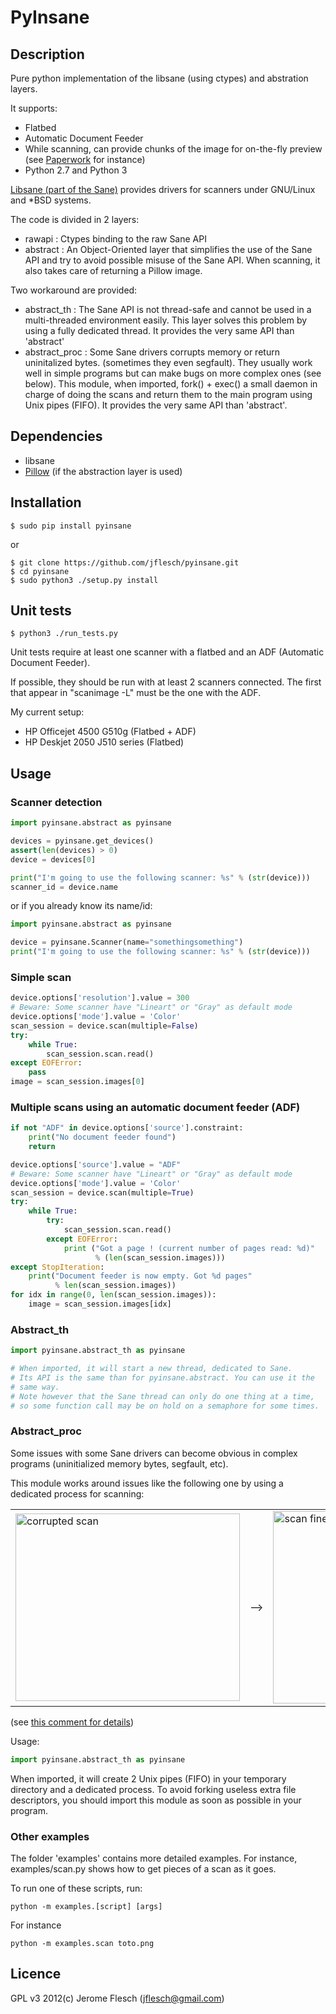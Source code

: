 # PyInsane

## Description

Pure python implementation of the libsane (using ctypes) and abstration layers.

It supports:
- Flatbed
- Automatic Document Feeder
- While scanning, can provide chunks of the image for on-the-fly preview (see [Paperwork](https://github.com/jflesch/paperwork/) for instance)
- Python 2.7 and Python 3

[Libsane (part of the Sane)](http://www.sane-project.org/) provides drivers for scanners under GNU/Linux and *BSD systems.

The code is divided in 2 layers:
- rawapi : Ctypes binding to the raw Sane API
- abstract : An Object-Oriented layer that simplifies the use of the Sane API
  and try to avoid possible misuse of the Sane API. When scanning, it also takes
  care of returning a Pillow image.

Two workaround are provided:
- abstract\_th : The Sane API is not thread-safe and cannot be used in a
  multi-threaded environment easily. This layer solves this problem by using
  a fully dedicated thread. It provides the very same API than 'abstract'
- abstract\_proc : Some Sane drivers corrupts memory or return uninitalized bytes.
  (sometimes they even segfault). They usually work well in simple programs but
  can make bugs on more complex ones (see below). This module, when imported,
  fork() + exec() a small daemon in charge of doing the scans and return them
  to the main program using Unix pipes (FIFO). It provides the very same API than
  'abstract'.


## Dependencies

- libsane
- [Pillow](https://github.com/python-imaging/Pillow#readme) (if the abstraction layer is used)


## Installation

	$ sudo pip install pyinsane

or

	$ git clone https://github.com/jflesch/pyinsane.git
	$ cd pyinsane
	$ sudo python3 ./setup.py install


## Unit tests

	$ python3 ./run_tests.py

Unit tests require at least one scanner with a flatbed and an ADF (Automatic
Document Feeder).

If possible, they should be run with at least 2 scanners connected. The first that appear in "scanimage -L" must be the one with the ADF.

My current setup:
- HP Officejet 4500 G510g (Flatbed + ADF)
- HP Deskjet 2050 J510 series (Flatbed)


## Usage

### Scanner detection

```py
import pyinsane.abstract as pyinsane

devices = pyinsane.get_devices()
assert(len(devices) > 0)
device = devices[0]

print("I'm going to use the following scanner: %s" % (str(device)))
scanner_id = device.name
```

or if you already know its name/id:

```py
import pyinsane.abstract as pyinsane

device = pyinsane.Scanner(name="somethingsomething")
print("I'm going to use the following scanner: %s" % (str(device)))
```


### Simple scan

```py
device.options['resolution'].value = 300
# Beware: Some scanner have "Lineart" or "Gray" as default mode
device.options['mode'].value = 'Color'
scan_session = device.scan(multiple=False)
try:
	while True:
		scan_session.scan.read()
except EOFError:
	pass
image = scan_session.images[0]
```


### Multiple scans using an automatic document feeder (ADF)

```py
if not "ADF" in device.options['source'].constraint:
	print("No document feeder found")
	return

device.options['source'].value = "ADF"
# Beware: Some scanner have "Lineart" or "Gray" as default mode
device.options['mode'].value = 'Color'
scan_session = device.scan(multiple=True)
try:
	while True:
		try:
			scan_session.scan.read()
		except EOFError:
			print ("Got a page ! (current number of pages read: %d)"
				   % (len(scan_session.images)))
except StopIteration:
	print("Document feeder is now empty. Got %d pages"
	      % len(scan_session.images))
for idx in range(0, len(scan_session.images)):
	image = scan_session.images[idx]
```


### Abstract\_th

```py
import pyinsane.abstract_th as pyinsane

# When imported, it will start a new thread, dedicated to Sane.
# Its API is the same than for pyinsane.abstract. You can use it the
# same way.
# Note however that the Sane thread can only do one thing at a time,
# so some function call may be on hold on a semaphore for some times.
```


### Abstract\_proc

Some issues with some Sane drivers can become obvious in complex programs
(uninitialized memory bytes, segfault, etc).

This module works around issues like the following one by using a dedicated
process for scanning:

<table border="0">
	<tr>
		<td>
			<img src="https://raw.githubusercontent.com/jflesch/pyinsane/master/doc/sane_driver_corrupted_mem.png" alt="corrupted scan" width="359" height="300" />
		</td>
		<td>
			--&gt;
		</td>
		<td>
			<img src="https://raw.githubusercontent.com/jflesch/pyinsane/master/doc/sane_proc_workaround.png" alt="scan fine" width="352" height="308" />
		</td>
	</tr>
</table>

(see [this comment for details](https://github.com/jflesch/paperwork/issues/486#issuecomment-233925642))

Usage:

```py
import pyinsane.abstract_th as pyinsane
```

When imported, it will create 2 Unix pipes (FIFO) in your temporary directory
and a dedicated process. To avoid forking useless extra file descriptors, you
should import this module as soon as possible in your program.

### Other examples

The folder 'examples' contains more detailed examples.
For instance, examples/scan.py shows how to get pieces of a scan as it goes.

To run one of these scripts, run:

	python -m examples.[script] [args]

For instance

	python -m examples.scan toto.png


## Licence

GPL v3
2012(c) Jerome Flesch (<jflesch@gmail.com>)

